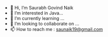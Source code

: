 - 👋 Hi, I’m Saurabh Govind Naik
- 👀 I’m interested in Java...
- 🌱 I’m currently learning ...
- 💞️ I’m looking to collaborate on ...
- 📫 How to reach me : saunaik19@gmail.com

<!---
saunaik19/saunaik19 is a ✨ special ✨ repository because its `README.md` (this file) appears on your GitHub profile.
You can click the Preview link to take a look at your changes.
--->
